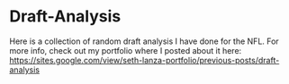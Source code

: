 # Draft-Analysis
 Here is a collection of random draft analysis I have done for the NFL.  For more info, check out my portfolio where I posted about it here: https://sites.google.com/view/seth-lanza-portfolio/previous-posts/draft-analysis

